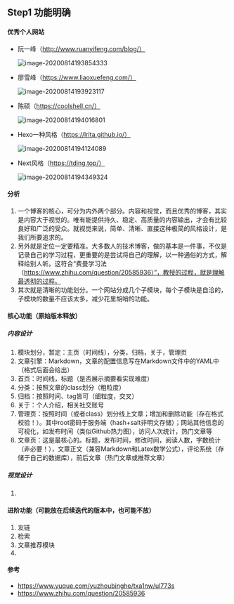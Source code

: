 ## Step1 功能明确

#### 优秀个人网站

- 阮一峰（http://www.ruanyifeng.com/blog/）

  ![image-20200814193854333](https://img.plantree.me/image-20200814193854333.png)

- 廖雪峰（https://www.liaoxuefeng.com/）

  ![image-20200814193923117](https://img.plantree.me/image-20200814193923117.png)

- 陈硕（https://coolshell.cn/）

  ![image-20200814194016801](https://img.plantree.me/image-20200814194016801.png)

- Hexo一种风格（https://lrita.github.io/）

  ![image-20200814194124089](https://img.plantree.me/image-20200814194124089.png)

- Next风格（https://tding.top/）

  ![image-20200814194349324](https://img.plantree.me/image-20200814194349324.png)

#### 分析

1. 一个博客的核心，可分为内外两个部分。内容和视觉，而且优秀的博客，其实是内容大于视觉的。唯有能提供持久、稳定、高质量的内容输出，才会有比较良好和广泛的受众。就视觉来说，简单、清晰、直接这种极简的风格设计，是我们所要追求的。
2. 另外就是定位一定要精准。大多数人的技术博客，做的基本是一件事，不仅是记录自己的学习过程，更重要的是尝试将自己的理解，以一种通俗的方式，解释给别人听。这符合“费曼学习法（https://www.zhihu.com/question/20585936）”，教授的过程，就是理解最透彻的过程。
3. 其次就是清晰的功能划分。一个网站分成几个子模块，每个子模块是自洽的，子模块的数量不应该太多，减少花里胡哨的功能。

#### 核心功能（原始版本释放）

##### 内容设计

1. 模块划分，暂定：主页（时间线），分类，归档，关于，管理页
2. 文章引擎：Markdown，文章的配置信息写在Markdown文件中的YAML中（格式后面会给出）
3. 首页：时间线，标题（是否展示摘要看实现难度）
4. 分类：按照文章的class划分（粗粒度）
5. 归档：按照时间、tag皆可（细粒度，交叉）
6. 关于：个人介绍，相关社交账号
7. 管理页：按照时间（或者class）划分线上文章；增加和删除功能（存在格式校验！）。其中root密码于服务端（hash+salt非明文存储）；网站其他信息的可视化，如发布时间（类似Github热力图），访问人次统计，热门文章等
8. 文章页：这是最核心的。标题，发布时间，修改时间，阅读人数，字数统计（非必要！），文章正文（兼容Markdown和Latex数学公式），评论系统（存储于自己的数据库），前后文章（热门文章或推荐文章）

##### 视觉设计

1. 

#### 进阶功能（可能放在后续迭代的版本中，也可能不放）

1. 友链
2. 检索
3. 文章推荐模块
4. 





#### 参考

- https://www.yuque.com/yuzhoubinghe/txa1nw/ul773s
- https://www.zhihu.com/question/20585936